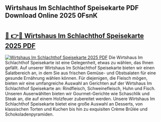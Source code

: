 ## Wirtshaus Im Schlachthof Speisekarte PDF Download Online 2025 0FsnK

# <h2><a href="http://gcbctqc.nevu.top/?p=Wirtshaus+Im+Schlachthof+Speisekarte">🔗 👉🔴 Wirtshaus Im Schlachthof Speisekarte 2025 PDF</a></h2>

[![Wirtshaus Im Schlachthof Speisekarte 2025 PDF](https://i.imgur.com/dBaPXMq.png)](http://gcbctqc.nevu.top/?p=Wirtshaus+Im+Schlachthof+Speisekarte)
Die Wirtshaus Im Schlachthof Speisekarte ist eine Gelegenheit, etwas zu wählen, das Ihnen gefällt. Auf unserer Wirtshaus Im Schlachthof Speisekarte bieten wir einen Salatbereich an, in dem Sie aus frischen Gemüse- und Obstsalaten für eine gesunde Ernährung wählen können. Für diejenigen, die Fleisch mögen, bieten wir eine umfangreiche Auswahl an Gerichten auf der Wirtshaus Im Schlachthof Speisekarte an: Rindfleisch, Schweinefleisch, Huhn und Fisch. Unseren Auserwählten bieten wir Gourmet-Gerichte wie Schaschlik und Steak an, die auf einem Holzfeuer zubereitet werden. Unsere Wirtshaus Im Schlachthof Speisekarte bietet eine große Auswahl an Desserts, von klassischen Torten und Kuchen bis hin zu exquisiten Crème Brûlée und Schokoladenpyramiden.
